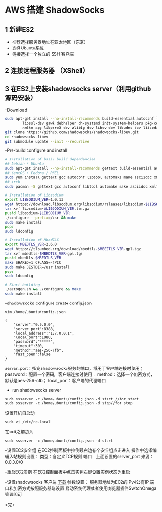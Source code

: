 # AWS 搭建 ShadowSocks
## 1 新建ES2 
- 推荐选择服务器地址在亚太地区（东京）
- 选择Ubuntu系统
- 链接选择一个独立的 SSH 客户端
## 2 连接远程服务器 （XShell）
## 3 在ES2上安装shadowsocks server（利用github源码安装）
-Download
```bash
sudo apt-get install --no-install-recommends build-essential autoconf libtool \
        libssl-dev gawk debhelper dh-systemd init-system-helpers pkg-config asciidoc \
        xmlto apg libpcre3-dev zlib1g-dev libev-dev libudns-dev libsodium-dev
git clone https://github.com/shadowsocks/shadowsocks-libev.git
cd shadowsocks-libev
git submodule update --init --recursive
```
-Pre-build configure and install
```bash
# Installation of basic build dependencies
## Debian / Ubuntu
sudo apt-get install --no-install-recommends gettext build-essential autoconf libtool libpcre3-dev asciidoc xmlto libev-dev libc-ares-dev automake libmbedtls-dev libsodium-dev
## CentOS / Fedora / RHEL
sudo yum install gettext gcc autoconf libtool automake make asciidoc xmlto c-ares-devel libev-devel
## Arch
sudo pacman -S gettext gcc autoconf libtool automake make asciidoc xmlto c-ares libev

# Installation of Libsodium
export LIBSODIUM_VER=1.0.13
wget https://download.libsodium.org/libsodium/releases/libsodium-$LIBSODIUM_VER.tar.gz
tar xvf libsodium-$LIBSODIUM_VER.tar.gz
pushd libsodium-$LIBSODIUM_VER
./configure --prefix=/usr && make
sudo make install
popd
sudo ldconfig

# Installation of MbedTLS
export MBEDTLS_VER=2.6.0
wget https://tls.mbed.org/download/mbedtls-$MBEDTLS_VER-gpl.tgz
tar xvf mbedtls-$MBEDTLS_VER-gpl.tgz
pushd mbedtls-$MBEDTLS_VER
make SHARED=1 CFLAGS=-fPIC
sudo make DESTDIR=/usr install
popd
sudo ldconfig

# Start building
./autogen.sh && ./configure && make
sudo make install
```
-shadowsocks configure
create config.json
```
vim /home/ubuntu/config.json
```
```
{
    "server":"0.0.0.0",
    "server_port":8388,
    "local_address":"127.0.0.1",
    "local_port":1080,
    "password":"*****",
    "timeout":300,
    "method":"aes-256-cfb",
    "fast_open":false
}
```
server_port：指定shadowsocks服务的端口，将用于客户端连接时使用；
password：配置一个密码，客户端连接时使用；
method：选择一个加密方式，默认是aes-256-cfb；
local_port：客户端的代理端口
- run shadowsocks  server
```
sudo ssserver -c /home/ubuntu/config.json -d start //for start
sudo ssserver -c /home/ubuntu/config.json -d stop//for stop
```
设置开机自启动
```
sudo vi /etc/rc.local
```
在exit之前加入
```
sudo ssserver -c /home/ubuntu/config.json -d start
```
-设置EC2安全组
在EC2控制面板中拉倒最右边有个安全组点击进入
操作中选择编辑入站规则设置：
类型：自定义TCP规则
端口：上面设置的server_port
来源：0.0.0.0/0

-重启EC2实例
在EC2控制面板中点击实例右键设置实例状态为重启

-设置shadowsocks  客户端
[下载](http://shadowsocks.org/en/download/clients.html)
参数设置：
服务器地址为EC2的IPv4公有IP
端口和加密方式按照服务器端设置
启动系统代理或者使用浏览器插件SwitchOmega管理即可

<完>



